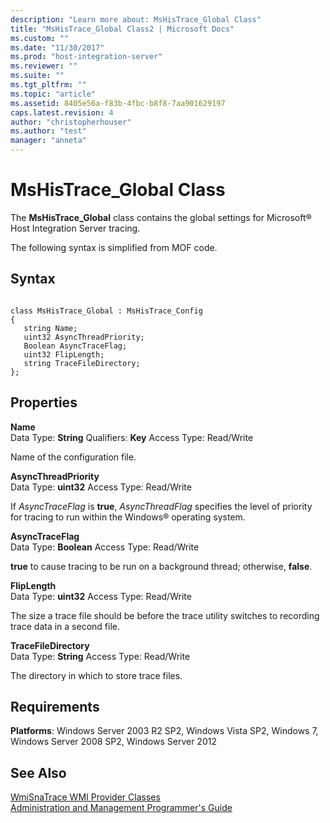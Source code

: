 ```yaml
---
description: "Learn more about: MsHisTrace_Global Class"
title: "MsHisTrace_Global Class2 | Microsoft Docs"
ms.custom: ""
ms.date: "11/30/2017"
ms.prod: "host-integration-server"
ms.reviewer: ""
ms.suite: ""
ms.tgt_pltfrm: ""
ms.topic: "article"
ms.assetid: 8405e56a-f83b-4fbc-b8f8-7aa901629197
caps.latest.revision: 4
author: "christopherhouser"
ms.author: "test"
manager: "anneta"
---
```

# MsHisTrace_Global Class
The **MsHisTrace_Global** class contains the global settings for Microsoft® Host Integration Server tracing.  
  
 The following syntax is simplified from MOF code.  
  
## Syntax  
  
```  
  
class MsHisTrace_Global : MsHisTrace_Config  
{  
   string Name;  
   uint32 AsyncThreadPriority;  
   Boolean AsyncTraceFlag;  
   uint32 FlipLength;  
   string TraceFileDirectory;  
};  
```  
  
## Properties  
 **Name**  
 Data Type: **String** Qualifiers: **Key** Access Type: Read/Write  
  
 Name of the configuration file.  
  
 **AsyncThreadPriority**  
 Data Type: **uint32** Access Type: Read/Write  
  
 If *AsyncTraceFlag* is **true**, *AsyncThreadFlag* specifies the level of priority for tracing to run within the Windows® operating system.  
  
 **AsyncTraceFlag**  
 Data Type: **Boolean** Access Type: Read/Write  
  
 **true** to cause tracing to be run on a background thread; otherwise, **false**.  
  
 **FlipLength**  
 Data Type: **uint32** Access Type: Read/Write  
  
 The size a trace file should be before the trace utility switches to recording trace data in a second file.  
  
 **TraceFileDirectory**  
 Data Type: **String** Access Type: Read/Write  
  
 The directory in which to store trace files.  
  
## Requirements  
 **Platforms**: Windows Server 2003 R2 SP2, Windows Vista SP2, Windows 7, Windows Server 2008 SP2, Windows Server 2012  
  
## See Also  
 [WmiSnaTrace WMI Provider Classes](../core/wmisnatrace-wmi-provider-classes2.md)   
 [Administration and Management Programmer's Guide](./administration-and-management-programmer-s-guide2.md)

